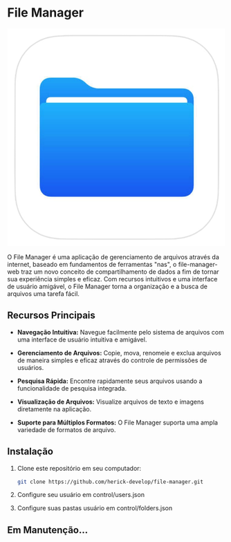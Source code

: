 # File Manager

![File Manager Logo](file-manager.png)

O File Manager é uma aplicação de gerenciamento de arquivos através da internet, baseado em fundamentos de ferramentas "nas", o file-manager-web traz um novo conceito de compartilhamento de dados a fim de tornar sua experiência simples e eficaz. Com recursos intuitivos e uma interface de usuário amigável, o File Manager torna a organização e a busca de arquivos uma tarefa fácil.

## Recursos Principais

- **Navegação Intuitiva:** Navegue facilmente pelo sistema de arquivos com uma interface de usuário intuitiva e amigável.

- **Gerenciamento de Arquivos:** Copie, mova, renomeie e exclua arquivos de maneira simples e eficaz através do controle de permissões de usuários.

- **Pesquisa Rápida:** Encontre rapidamente seus arquivos usando a funcionalidade de pesquisa integrada.

- **Visualização de Arquivos:** Visualize arquivos de texto e imagens diretamente na aplicação.

- **Suporte para Múltiplos Formatos:** O File Manager suporta uma ampla variedade de formatos de arquivo.

## Instalação

1. Clone este repositório em seu computador:
   ```sh
   git clone https://github.com/herick-develop/file-manager.git

2. Configure seu usuário em control/users.json
   
3. Configure suas pastas usuário em control/folders.json
## Em Manutenção...
